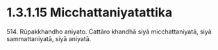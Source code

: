 # 1.3.1.15 Micchattaniyatattika

514\. Rūpakkhandho aniyato. Cattāro khandhā siyā micchattaniyatā, siyā sammattaniyatā, siyā aniyatā.
